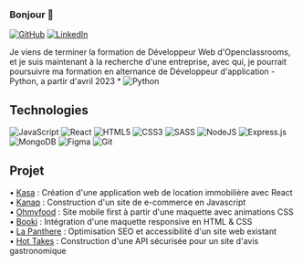 ### Bonjour  👋  

[![GitHub](https://img.shields.io/badge/GitHub-0d1117?style=for-the-badge&logo=github&logoColor=white)](https://github.com/Arthur40480)
[![LinkedIn](https://img.shields.io/badge/LinkedIn-0077B5?style=for-the-badge&logo=linkedin&logoColor=white)](https://www.linkedin.com/in/arthurgibert)

Je viens de terminer la formation de Développeur Web d'Openclassrooms, 
et je suis maintenant à la recherche d'une entreprise, avec qui, je pourrait poursuivre
ma formation en alternance de Développeur d'application - Python, a partir d'avril 2023     *
![Python](https://img.shields.io/badge/Python-14354C?style=for-the-badge&logo=python&logoColor=white)


## Technologies
![JavaScript](https://img.shields.io/badge/javascript-%23323330.svg?style=for-the-badge&logo=javascript&logoColor=%23F7DF1E)
![React](https://img.shields.io/badge/-ReactJs-61DAFB?logo=react&logoColor=white&style=for-the-badge)
![HTML5](https://img.shields.io/badge/html5-%23E34F26.svg?style=for-the-badge&logo=html5&logoColor=white)
![CSS3](https://img.shields.io/badge/css3-%231572B6.svg?style=for-the-badge&logo=css3&logoColor=white)
![SASS](https://img.shields.io/badge/SASS-hotpink.svg?style=for-the-badge&logo=SASS&logoColor=white)
![NodeJS](https://img.shields.io/badge/node.js-6DA55F?style=for-the-badge&logo=node.js&logoColor=white)
![Express.js](https://img.shields.io/badge/express.js-%23404d59.svg?style=for-the-badge&logo=express&logoColor=%2361DAFB)
![MongoDB](https://img.shields.io/badge/MongoDB-%234ea94b.svg?style=for-the-badge&logo=mongodb&logoColor=white)
![Figma](https://img.shields.io/badge/figma-%23F24E1E.svg?style=for-the-badge&logo=figma&logoColor=white)
![Git](https://img.shields.io/badge/git-%23F05033.svg?style=for-the-badge&logo=git&logoColor=white)


## Projet
• [Kasa]() : Création d'une application web de location immobilière avec React  
• [Kanap]() : Construction d'un site de e-commerce en Javascript    
• [Ohmyfood]() : Site mobile first à partir d'une maquette avec animations CSS    
• [Booki]() : Intégration d'une maquette responsive en HTML & CSS     
• [La Panthere]() : Optimisation SEO et accessibilité d'un site web existant      
• [Hot Takes]() : Construction d'une API sécurisée pour un site d'avis gastronomique 

<!--
**Arthur40480/Arthur40480** is a ✨ _special_ ✨ repository because its `README.md` (this file) appears on your GitHub profile.

Here are some ideas to get you started:

- 🔭 I’m currently working on ...
- 🌱 I’m currently learning ...
- 👯 I’m looking to collaborate on ...
- 🤔 I’m looking for help with ...
- 💬 Ask me about ...
- 📫 How to reach me: ...
- 😄 Pronouns: ...
- ⚡ Fun fact: ...
-->
